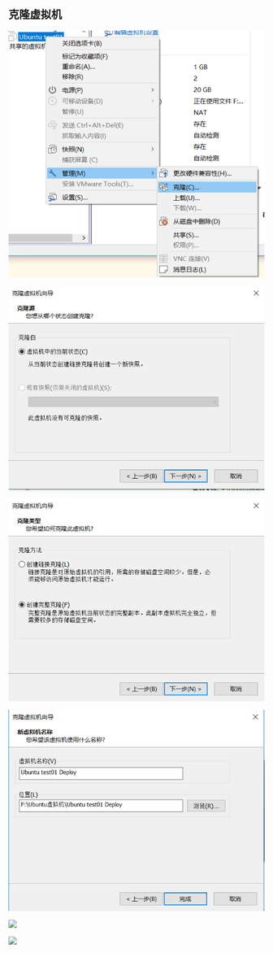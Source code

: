 ## 克隆虚拟机

![](./images/2018-11-06_000600.jpg)

![](./images/2018-11-06_000711.jpg)

![](./images/2018-11-06_000722.jpg)

![](./images/2018-11-06_001017.jpg)

![](./images/)

![](./images/)
